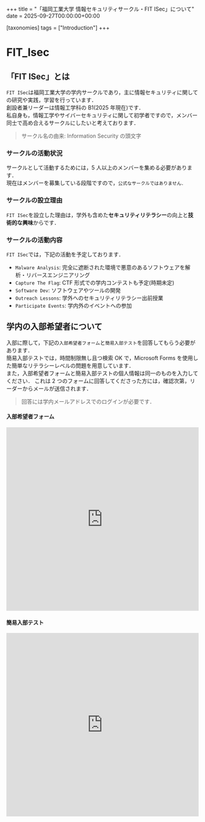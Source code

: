 +++
title = "「福岡工業大学 情報セキュリティサークル・FIT ISec」について"
date = 2025-09-27T00:00:00+00:00

[taxonomies]
tags = ["Introduction"]
+++

# FIT_Isec

## 「FIT ISec」とは

`FIT ISec`は福岡工業大学の学内サークルであり，主に情報セキュリティに関しての研究や実践，学習を行っています．<br>
創設者兼リーダーは情報工学科の B1(2025 年現在)です．<br>
私自身も，情報工学やサイバーセキュリティに関して初学者ですので，メンバー同士で高め合えるサークルにしたいと考えております．

> サークル名の由来: Information Security の頭文字

<!--more-->

### サークルの活動状況

サークルとして活動するためには，5 人以上のメンバーを集める必要があります．<br>
現在はメンバーを募集している段階ですので，`公式なサークルではありません．`

### サークルの設立理由

`FIT ISec`を設立した理由は，学外も含めた**セキュリティリテラシー**の向上と**技術的な興味**からです．

### サークルの活動内容

`FIT ISec`では，下記の活動を予定しております．

- `Malware Analysis`: 完全に遮断された環境で悪意のあるソフトウェアを解析・リバースエンジニアリング
- `Capture The Flag`: CTF 形式での学内コンテストも予定(時期未定)
- `Software Dev`: ソフトウェアやツールの開発
- `Outreach Lessons`: 学外へのセキュリティリテラシー出前授業
- `Participate Events`: 学内外のイベントへの参加

## 学内の入部希望者について

入部に際して，下記の`入部希望者フォーム`と`簡易入部テスト`を回答してもらう必要があります．<br>
簡易入部テストでは，時間制限無し且つ検索 OK で，Microsoft Forms を使用した簡単なリテラシーレベルの問題を用意しています．<br>
また，入部希望者フォームと簡易入部テストの個人情報は同一のものを入力してください．
これは 2 つのフォームに回答してくださった方には，確認次第，リーダーからメールが送信されます．

> 回答には学内メールアドレスでのログインが必要です．

#### 入部希望者フォーム

<iframe width="640px" height="480px" src="https://forms.office.com/Pages/ResponsePage.aspx?id=NIp2LOKKdUey6PnQAqEadNeWli7uRm5PgqZccQdHKXBUNk1XSVVDWFRLOEEzR0FMRzVSR0FMR0FCWS4u&embed=true" frameborder="0" marginwidth="0" marginheight="0" style="border: none; max-width:100%; max-height:100vh" allowfullscreen webkitallowfullscreen mozallowfullscreen msallowfullscreen> </iframe>

#### 簡易入部テスト

<iframe width="640px" height="480px" src="https://forms.office.com/Pages/ResponsePage.aspx?id=NIp2LOKKdUey6PnQAqEadNeWli7uRm5PgqZccQdHKXBURURGMTJVWFVPNUVKWlBVSjJINlZLUFc3Vi4u&embed=true" frameborder="0" marginwidth="0" marginheight="0" style="border: none; max-width:100%; max-height:100vh" allowfullscreen webkitallowfullscreen mozallowfullscreen msallowfullscreen> </iframe>
